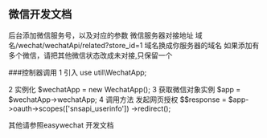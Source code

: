 ## 微信开发文档
后台添加微信服务号，以及对应的参数
微信服务器对接地址   域名/wechat/wechatApi/related?store_id=1
域名换成你服务器的域名 如果添加有多个微信，请把其他微信状态改成未对接,只保留一个
   
###控制器调用
 1  引入 
        use util\WechatApp;
    
 2  实例化 
        $wechatApp  = new WechatApp();
 3 获取微信对象实例 
        $app =  $wechatApp->wechatApp;
 4  调用方法 发起网页授权
        $$response = $app->oauth->scopes(['snsapi_userinfo'])
                                   ->redirect();
    
其他请参照easywechat 开发文档
